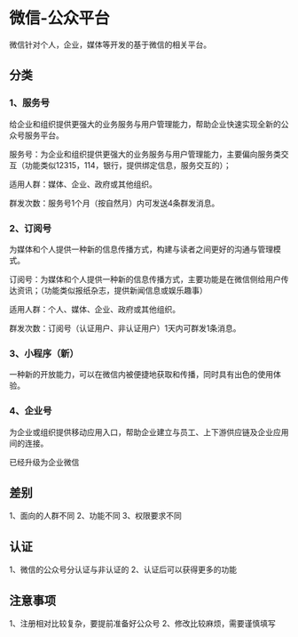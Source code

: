 # 微信-公众平台

微信针对个人，企业，媒体等开发的基于微信的相关平台。

## 分类

### 1、服务号

给企业和组织提供更强大的业务服务与用户管理能力，帮助企业快速实现全新的公众号服务平台。 

服务号：为企业和组织提供更强大的业务服务与用户管理能力，主要偏向服务类交互（功能类似12315，114，银行，提供绑定信息，服务交互的）；

适用人群：媒体、企业、政府或其他组织。

群发次数：服务号1个月（按自然月）内可发送4条群发消息。

### 2、订阅号

为媒体和个人提供一种新的信息传播方式，构建与读者之间更好的沟通与管理模式。

订阅号：为媒体和个人提供一种新的信息传播方式，主要功能是在微信侧给用户传达资讯；（功能类似报纸杂志，提供新闻信息或娱乐趣事）

适用人群：个人、媒体、企业、政府或其他组织。

群发次数：订阅号（认证用户、非认证用户）1天内可群发1条消息。


### 3、小程序（新）

一种新的开放能力，可以在微信内被便捷地获取和传播，同时具有出色的使用体验。

### 4、企业号

为企业或组织提供移动应用入口，帮助企业建立与员工、上下游供应链及企业应用间的连接。

已经升级为企业微信

## 差别

1、面向的人群不同
2、功能不同
3、权限要求不同


## 认证

1、微信的公众号分认证与非认证的
2、认证后可以获得更多的功能

## 注意事项

1、注册相对比较复杂，要提前准备好公众号
2、修改比较麻烦，需要谨慎填写

